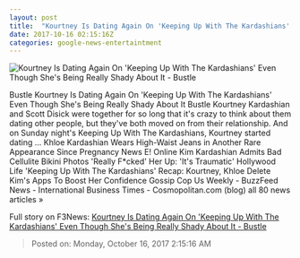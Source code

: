```yaml
---
layout: post
title:  "Kourtney Is Dating Again On 'Keeping Up With The Kardashians' Even Though She's Being Really Shady About It - Bustle"
date: 2017-10-16 02:15:16Z
categories: google-news-entertaintment
---
```


![Kourtney Is Dating Again On 'Keeping Up With The Kardashians' Even Though She's Being Really Shady About It - Bustle](https://typeset-beta.imgix.net/uploads/getty/2017/10/16/94d6eae6-8c38-412f-88ac-acce19940f6f-getty-667872056.jpg?w=1200&h=630&auto=format&q=70&fit=crop&crop=faces)

Bustle Kourtney Is Dating Again On 'Keeping Up With The Kardashians' Even Though She's Being Really Shady About It Bustle Kourtney Kardashian and Scott Disick were together for so long that it's crazy to think about them dating other people, but they've both moved on from their relationship. And on Sunday night's Keeping Up With The Kardashians, Kourtney started dating ... Khloe Kardashian Wears High-Waist Jeans in Another Rare Appearance Since Pregnancy News E! Online Kim Kardashian Admits Bad Cellulite Bikini Photos 'Really F*cked' Her Up: 'It's Traumatic' Hollywood Life 'Keeping Up With The Kardashians' Recap: Kourtney, Khloe Delete Kim's Apps To Boost Her Confidence Gossip Cop Us Weekly - BuzzFeed News - International Business Times - Cosmopolitan.com (blog) all 80 news articles »


Full story on F3News: [Kourtney Is Dating Again On 'Keeping Up With The Kardashians' Even Though She's Being Really Shady About It - Bustle](http://www.f3nws.com/n/eEAUMC)

> Posted on: Monday, October 16, 2017 2:15:16 AM
